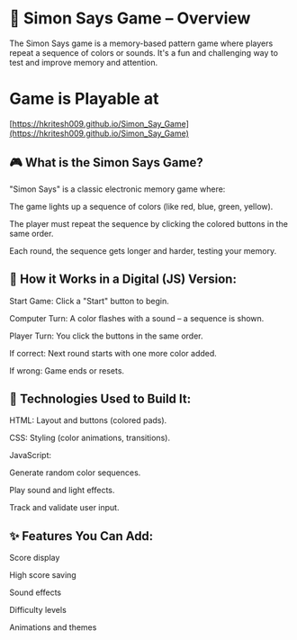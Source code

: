 # 🧠 Simon Says Game – Overview
The Simon Says game is a memory-based pattern game where players repeat a sequence of colors or sounds. It's a fun and challenging way to test and improve memory and attention.

# Game is Playable at 

[https://hkritesh009.github.io/Simon_Say_Game](https://hkritesh009.github.io/Simon_Say_Game)

## 🎮 What is the Simon Says Game?
"Simon Says" is a classic electronic memory game where:

The game lights up a sequence of colors (like red, blue, green, yellow).

The player must repeat the sequence by clicking the colored buttons in the same order.

Each round, the sequence gets longer and harder, testing your memory.

## 🔧 How it Works in a Digital (JS) Version:
Start Game: Click a "Start" button to begin.

Computer Turn: A color flashes with a sound – a sequence is shown.

Player Turn: You click the buttons in the same order.

If correct: Next round starts with one more color added.

If wrong: Game ends or resets.

## 🧱 Technologies Used to Build It:
HTML: Layout and buttons (colored pads).

CSS: Styling (color animations, transitions).

JavaScript:

Generate random color sequences.

Play sound and light effects.

Track and validate user input.

## ✨ Features You Can Add:
Score display

High score saving

Sound effects

Difficulty levels

Animations and themes
